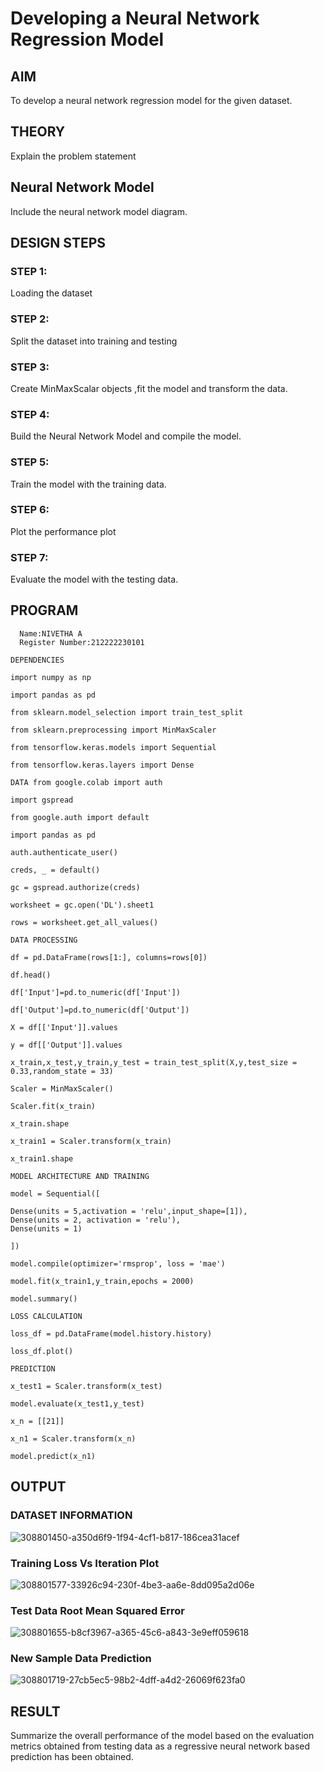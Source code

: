 # Developing a Neural Network Regression Model

## AIM

To develop a neural network regression model for the given dataset.

## THEORY

Explain the problem statement

## Neural Network Model

Include the neural network model diagram.

## DESIGN STEPS

### STEP 1:

Loading the dataset

### STEP 2:

Split the dataset into training and testing

### STEP 3:

Create MinMaxScalar objects ,fit the model and transform the data.

### STEP 4:

Build the Neural Network Model and compile the model.

### STEP 5:

Train the model with the training data.

### STEP 6:

Plot the performance plot

### STEP 7:

Evaluate the model with the testing data.

## PROGRAM
```
  Name:NIVETHA A
  Register Number:212222230101
 
DEPENDENCIES

import numpy as np

import pandas as pd

from sklearn.model_selection import train_test_split

from sklearn.preprocessing import MinMaxScaler

from tensorflow.keras.models import Sequential

from tensorflow.keras.layers import Dense

DATA from google.colab import auth

import gspread

from google.auth import default

import pandas as pd

auth.authenticate_user()

creds, _ = default()

gc = gspread.authorize(creds)

worksheet = gc.open('DL').sheet1

rows = worksheet.get_all_values()

DATA PROCESSING

df = pd.DataFrame(rows[1:], columns=rows[0])

df.head()

df['Input']=pd.to_numeric(df['Input'])

df['Output']=pd.to_numeric(df['Output'])

X = df[['Input']].values

y = df[['Output']].values

x_train,x_test,y_train,y_test = train_test_split(X,y,test_size = 0.33,random_state = 33)

Scaler = MinMaxScaler()

Scaler.fit(x_train)

x_train.shape

x_train1 = Scaler.transform(x_train)

x_train1.shape

MODEL ARCHITECTURE AND TRAINING

model = Sequential([

Dense(units = 5,activation = 'relu',input_shape=[1]),
Dense(units = 2, activation = 'relu'),
Dense(units = 1)

])

model.compile(optimizer='rmsprop', loss = 'mae')

model.fit(x_train1,y_train,epochs = 2000)

model.summary()

LOSS CALCULATION

loss_df = pd.DataFrame(model.history.history)

loss_df.plot()

PREDICTION

x_test1 = Scaler.transform(x_test)

model.evaluate(x_test1,y_test)

x_n = [[21]]

x_n1 = Scaler.transform(x_n)

model.predict(x_n1)
```
## OUTPUT
### DATASET INFORMATION
![308801450-a350d6f9-1f94-4cf1-b817-186cea31acef](https://github.com/nivetharajaa/basic-nn-model/assets/120543388/baee71bd-c73e-40f0-a266-9d7907061543)

### Training Loss Vs Iteration Plot
![308801577-33926c94-230f-4be3-aa6e-8dd095a2d06e](https://github.com/nivetharajaa/basic-nn-model/assets/120543388/b1364b88-999b-4059-9723-ca09d3a21bc2)

### Test Data Root Mean Squared Error
![308801655-b8cf3967-a365-45c6-a843-3e9eff059618](https://github.com/nivetharajaa/basic-nn-model/assets/120543388/f07d59bd-83b6-4b67-94d5-d38b84ca3d1f)

### New Sample Data Prediction

![308801719-27cb5ec5-98b2-4dff-a4d2-26069f623fa0](https://github.com/nivetharajaa/basic-nn-model/assets/120543388/60b56cd0-98e9-4922-8db1-50490e10b99d)

## RESULT
Summarize the overall performance of the model based on the evaluation metrics obtained from testing data as a regressive neural network based prediction has been obtained.

